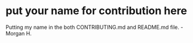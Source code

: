 # put your name for contribution here
Putting my name in the both CONTRIBUTING.md and README.md file. -Morgan H.  
